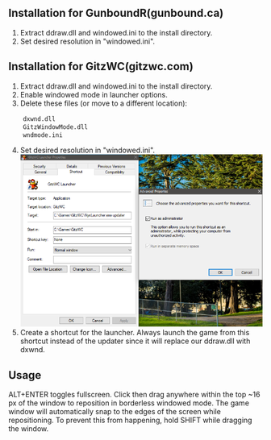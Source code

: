 ## Installation for GunboundR(gunbound.ca)
1. Extract ddraw.dll and windowed.ini to the install directory.
2. Set desired resolution in "windowed.ini".

## Installation for GitzWC(gitzwc.com)
1. Extract ddraw.dll and windowed.ini to the install directory.
2. Enable windowed mode in launcher options.
3. Delete these files (or move to a different location):
```
 	dxwnd.dll
 	GitzWindowMode.dll
	wndmode.ini
```
4. Set desired resolution in "windowed.ini".
![shortcut](/Untitled.png "shortcut")
5. Create a shortcut for the launcher. Always launch the game from this shortcut
instead of the updater since it will replace our ddraw.dll with dxwnd.

## Usage
ALT+ENTER toggles fullscreen.
Click then drag anywhere within the top ~16 px of the window to reposition
in borderless windowed mode.
The game window will automatically snap to the edges of the screen
while repositioning. To prevent this from happening, hold SHIFT while
dragging the window.
